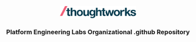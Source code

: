 <div align="center">
	<p>
		<img alt="Thoughtworks Logo" src="https://raw.githubusercontent.com/ThoughtWorks-DPS/static/master/thoughtworks_flamingo_wave.png?sanitize=true" width=200 />
	</p>
  <h3>Platform Engineering Labs Organizational .github Repository</h3>
</div>
<br />

